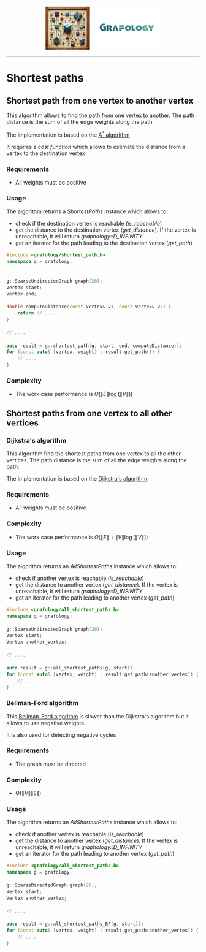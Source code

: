 <div align="center">
    <img 
        src="../imgs/logo.png" 
        alt="Grafology logo"
        height="113px"
        width="300px"
        />
</div>
<hr/>

# Shortest paths

## Shortest path from one vertex to another vertex
This algorithm allows to find the path from one vertex to another. The path distance is the sum of all the edge weights along the path.

The implementation is based on the [A<sup>*</sup> algorithm](https://en.wikipedia.org/wiki/A*_search_algorithm#)

It requires a *cost function* which allows to estimate the distance from a vertex to the destination vertex

### Requirements
- All weights must be positive

### Usage
The algorithm returns a *ShortestPaths* instance which allows to:
- check if the destination vertex is reachable (*is_reachable*)
- get the distance to the destination vertex (*get_distance*). If the vertex is unreachable, it will return *graphology::D_INFINITY*
- get an iterator for the path leading to the destination vertex (*get_path*)

```C++
#include <grafology/shortest_path.h>
namespace g = grafology;


g::SparseUndirectedGraph graph(20);
Vertex start;
Vertex end;

double computeDistance(const Vertex& v1, const Vertex& v2) {
    return // ....
}

// ....

auto result = g::shortest_path(g, start, end, computeDistance));
for (const auto& [vertex, weight] : result.get_path()) {
    // ....
}

```

### Complexity
- The work case performance is $O(\lVert E \rVert \log{(\lVert V \rVert)})$

## Shortest paths from one vertex to all other vertices

### Dijkstra's algorithm
This algorithm find the shortest paths from one vertex to all the other vertices. The path distance is the sum of all the edge weights along the path.

The implementation is based on the [Dijkstra's algorithm](https://en.wikipedia.org/wiki/Dijkstra%27s_algorithm).

### Requirements
- All weights must be positive

### Complexity
- The work case performance is  $O(\lVert E \rVert + \lVert V \rVert \log{(\lVert V \rVert)})$

### Usage
The algorithm returns an *AllShortestPaths* instance which allows to:
- check if another vertex is reachable (*is_reachable*)
- get the distance to another vertex (*get_distance*). If the vertex is unreachable, it will return *graphology::D_INFINITY*
- get an iterator for the path leading to another vertex (*get_path*)

```C++
#include <grafology/all_shortest_paths.h>
namespace g = grafology;

g::SparseUndirectedGraph graph(20);
Vertex start;
Vertex another_vertex;

// ....

auto result = g::all_shortest_paths(g, start));
for (const auto& [vertex, weight] : result.get_path(another_vertex)) {
    // ....
}
```

### Bellman-Ford algorithm
This [Bellman-Ford algorithm](=https://en.wikipedia.org/wiki/Bellman%E2%80%93Ford_algorithm) is slower than the Dijkstra's algorithm but it allows to use negative weights.

It  is also used for detecting negative cycles

### Requirements
- The graph must be directed

### Complexity
- O$(\lVert V \rVert \lVert E \rVert)$

### Usage
The algorithm returns an *AllShortestPaths* instance which allows to:
- check if another vertex is reachable (*is_reachable*)
- get the distance to another vertex (*get_distance*). If the vertex is unreachable, it will return *graphology::D_INFINITY*
- get an iterator for the path leading to another vertex (*get_path*)

```C++
#include <grafology/all_shortest_paths.h>
namespace g = grafology;

g::SparseDirectedGraph graph(20);
Vertex start;
Vertex another_vertex;

// ....

auto result = g::all_shortest_paths_BF(g, start));
for (const auto& [vertex, weight] : result.get_path(another_vertex)) {
    // ....
}
```

